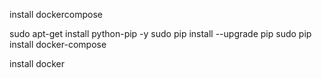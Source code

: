 install dockercompose

sudo apt-get install python-pip -y
sudo pip install --upgrade pip
sudo pip install docker-compose

install docker
